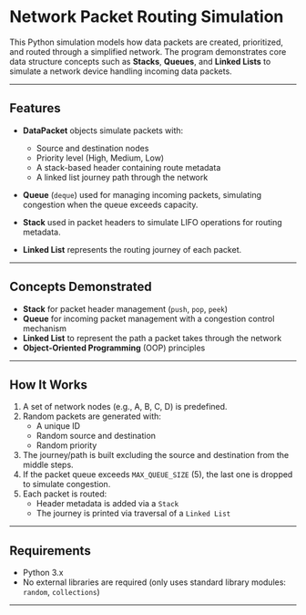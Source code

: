# Network Packet Routing Simulation

This Python simulation models how data packets are created, prioritized, and routed through a simplified network. The program demonstrates core data structure concepts such as **Stacks**, **Queues**, and **Linked Lists** to simulate a network device handling incoming data packets.

---

## Features

- **DataPacket** objects simulate packets with:
  - Source and destination nodes
  - Priority level (High, Medium, Low)
  - A stack-based header containing route metadata
  - A linked list journey path through the network

- **Queue** (`deque`) used for managing incoming packets, simulating congestion when the queue exceeds capacity.

- **Stack** used in packet headers to simulate LIFO operations for routing metadata.

- **Linked List** represents the routing journey of each packet.

---

## Concepts Demonstrated

- **Stack** for packet header management (`push`, `pop`, `peek`)
- **Queue** for incoming packet management with a congestion control mechanism
- **Linked List** to represent the path a packet takes through the network
- **Object-Oriented Programming** (OOP) principles

---

## How It Works

1. A set of network nodes (e.g., A, B, C, D) is predefined.
2. Random packets are generated with:
   - A unique ID
   - Random source and destination
   - Random priority
3. The journey/path is built excluding the source and destination from the middle steps.
4. If the packet queue exceeds `MAX_QUEUE_SIZE` (5), the last one is dropped to simulate congestion.
5. Each packet is routed:
   - Header metadata is added via a `Stack`
   - The journey is printed via traversal of a `Linked List`

---

## Requirements

- Python 3.x
- No external libraries are required (only uses standard library modules: `random`, `collections`)

---


